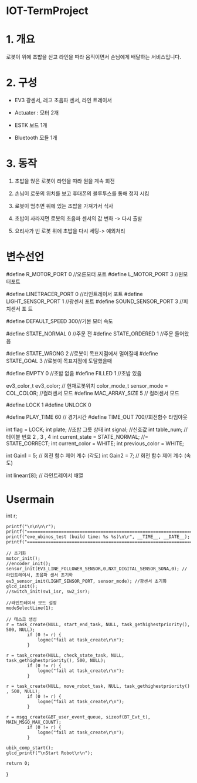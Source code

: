 # IOT-TermProject


# 1. 개요

로봇이 위에 초밥을 싣고 라인을 따라 움직이면서 손님에게 배달하는 서비스입니다.




# 2. 구성

- EV3 광센서, 레고 초음파 센서, 라인 트레이서

- Actuater : 모터 2개

- ESTK 보드 1개

- Bluetooth 모듈 1개




# 3. 동작 

1. 초밥을 얹은 로봇이 라인을 따라 원을 계속 회전

2. 손님이 로봇의 위치를 보고 휴대폰의 블루투스를 통해 정지 시킴

3. 로봇이 멈추면 위에 있는 초밥을 가져가서 식사

4. 초밥이 사라지면 로봇의 초음파 센서의 값 변화 -> 다시 출발

5. 요리사가 빈 로봇 위에 초밥을 다시 세팅-> 예외처리

# 변수선언

#define R_MOTOR_PORT	0	//오른모터 포트
#define L_MOTOR_PORT	3	//왼모터포트

#define LINETRACER_PORT	0	//라인트레이서 포트
#define LIGHT_SENSOR_PORT	1	//광센서 포트
#define SOUND_SENSOR_PORT	3	//피치센서 포 트


#define DEFAULT_SPEED	300//기본 모터 속도

#define STATE_NORMAL	0	//주문 전
#define STATE_ORDERED	1	//주문 들어왔음



#define STATE_WRONG		2	//로봇이 목표지점에서 멀어질때
#define STATE_GOAL		3	//로봇이 목표지점에 도달했을때


#define EMPTY 0			//초밥 없음
#define FILLED 1		//초밥 있음



ev3_color_t ev3_color;	// 현재로봇위치
color_mode_t sensor_mode = COL_COLOR; //컬러센서 모드
#define MAC_ARRAY_SIZE	5 // 컬러센서 모드

#define LOCK	1
#define UNLOCK	0

#define PLAY_TIME	60 // 경기시간
#define TIME_OUT	700//회전함수 타임아웃


int flag = LOCK;
int plate;			//초밥 그릇 상태
int signal;			//신호값
int table_num;		//테이블 번호  2 , 3 , 4
int current_state = STATE_NORMAL; //= STATE_CORRECT;
int current_color = WHITE;
int previous_color = WHITE;

int Gain1 = 5;	// 회전 함수 제어 계수 (각도)
int Gain2 = 7;	// 회전 함수 제어 계수 (속도)

int linearr[8]; // 라인트레이서 배열


# Usermain

int r;

	printf("\n\n\n\r");
	printf("================================================================================\n\r");
	printf("exe_ubinos_test (build time: %s %s)\n\r", __TIME__, __DATE__);
	printf("================================================================================\n\r");

	// 초기화
	motor_init();
	//encoder_init();
	sensor_init(EV3_LINE_FOLLOWER_SENSOR,0,NXT_DIGITAL_SENSOR_SONA,0); // 라인트레이서, 초음파 센서 초기화
	ev3_sensor_init(LIGHT_SENSOR_PORT, sensor_mode); //광센서 초기화
	glcd_init();
	//switch_init(sw1_isr, sw2_isr);

	//라인트레이서 모드 설정
	modeSelectLine(1);

	// 태스크 생성
	r = task_create(NULL, start_end_task, NULL, task_gethighestpriority(), 500, NULL);
			if (0 != r) {
				logme("fail at task_create\r\n");
			}

	r = task_create(NULL, check_state_task, NULL, task_gethighestpriority(), 500, NULL);
			if (0 != r) {
				logme("fail at task_create\r\n");
			}

	r = task_create(NULL, move_robot_task, NULL, task_gethighestpriority() , 500, NULL);
			if (0 != r) {
				logme("fail at task_create\r\n");
			}

	r = msgq_create(&BT_user_event_queue, sizeof(BT_Evt_t), MAIN_MSGQ_MAX_COUNT);
			if (0 != r) {
				logme("fail at task_create\r\n");
			}

	ubik_comp_start();
	glcd_printf("\nStart Robot\r\n");

	return 0;
}




